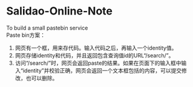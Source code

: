 # Salidao-Online-Note
To build a small pastebin service <br>
Paste bin方案：
1.	网页有一个框，用来存代码。输入代码之后，再输入一个identity值。
2.	网页存储identity和代码，并且返回包含查询值id的URL“/search/<id>”。
3.	访问“/search/<id>”时，网页会返回paste的结果。如果在页面下的输入框中输入“identity”并校验正确，网页会返回一个文本框包括的内容，可以提交修改，也可以删除。
